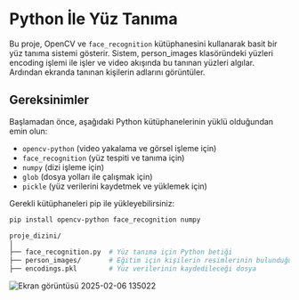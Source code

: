 # Python İle Yüz Tanıma

Bu proje, OpenCV ve `face_recognition` kütüphanesini kullanarak basit bir yüz tanıma sistemi gösterir. Sistem, person_images klasöründeki yüzleri encoding işlemi ile işler ve video akışında bu tanınan yüzleri algılar. Ardından ekranda tanınan kişilerin adlarını görüntüler.

## Gereksinimler

Başlamadan önce, aşağıdaki Python kütüphanelerinin yüklü olduğundan emin olun:

- `opencv-python` (video yakalama ve görsel işleme için)
- `face_recognition` (yüz tespiti ve tanıma için)
- `numpy` (dizi işleme için)
- `glob` (dosya yolları ile çalışmak için)
- `pickle` (yüz verilerini kaydetmek ve yüklemek için)

Gerekli kütüphaneleri pip ile yükleyebilirsiniz:



```bash
pip install opencv-python face_recognition numpy

proje_dizini/
│
├── face_recognition.py  # Yüz tanıma için Python betiği
├── person_images/       # Eğitim için kişilerin resimlerinin bulunduğu klasör
├── encodings.pkl        # Yüz verilerinin kaydedileceği dosya

```


![Ekran görüntüsü 2025-02-06 135022](https://github.com/user-attachments/assets/acd93488-fb40-4105-a1e2-b7a8e4f719f8)
